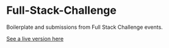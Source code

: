 # Full-Stack-Challenge
Boilerplate and submissions from Full Stack Challenge events. 

[See a live version here](https://code-night-4-f0a8d.web.app/)
